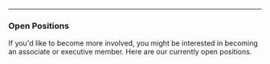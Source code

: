 ---

### **Open Positions**

If you'd like to become more involved, you might be interested in becoming an associate or executive member. Here are our currently open positions.
